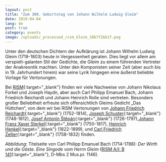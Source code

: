 ```yaml
---
layout: post
title: "Zum 300. Geburtstag von Johann Wilhelm Ludwig Gleim"
date: 2019-04-04
lang: de
post: true
category: events
image: /uploads/_processed_/csm_Gleim_10b7f2bb1f.png
---
```



Unter den deutschen Dichtern der Aufklärung ist Johann Wilhelm Ludwig Gleim (1719-1803) heute in Vergessenheit geraten. Dies liegt vor allem am verspielt-galanten Stil der Gedichte, die Gleim zu einem führenden Vertreter der Anakreontik machten. Unter den Komponisten seiner Zeit (aber auch bis in 19. Jahrhundert hinein) war seine Lyrik hingegen eine äußerst beliebte Vorlage für Vertonungen.

Bei [RISM](https://opac.rism.info/metaopac/perma.do?v=rism&q=-1%3d%22pe66373%22){:target="_blank"} finden wir viele Nachweise von Johann Nikolaus Forkel und Joseph Haydn, aber auch Carl Philipp Emanuel Bach, Johann Friedrich Reichardt und Johann Heinrich Rolle sind vertreten. Besonders großer Beliebtheit erfreute sich offensichtlich Gleims Gedicht „Das Hüttchen“, von dem wir bei RISM Vertonungen von [Johann Friedrich Reichardt](https://opac.rism.info/search?id=225004313&View=rism){:target="_blank"} (1752-1814), [Joseph Schuster](https://opac.rism.info/search?id=230007058&View=rism){:target="_blank"} (1748-1812), [Josef Antonín Štěpán](https://opac.rism.info/search?id=455025124&View=rism){:target="_blank"} (1726-1797),[Johann Franz Xaver Sterkel](https://opac.rism.info/search?id=1001014830&View=rism){:target="_blank"} (1750-1817), [Heinrich Henkel](https://opac.rism.info/search?id=455005753&View=rism){:target="_blank"} (1822-1899), und [Carl Friedrich Zelter](https://opac.rism.info/search?id=464141944&View=rism){:target="_blank"} (1758-1832) finden.

_Abbildung_: Titelseite von Carl Philipp Emanuel Bach (1714-1788): _Der Wirth und die Gäste. Eine Singode vom Herrn Gleim_ ([RISM A/I: B 141](https://opac.rism.info/search?id=00000990003108&View=rism){:target="_blank"}, D-Mbs 2 Mus.pr. 1146).



<script type="text/javascript">var switchTo5x=true;</script><script type="text/javascript" src="http://w.sharethis.com/button/buttons.js"></script><script type="text/javascript">stLight.options({publisher: "9b601438-1ce1-49d8-bfd7-9cff5df54c17", doNotHash: false, doNotCopy: false, hashAddressBar: false});</script>


